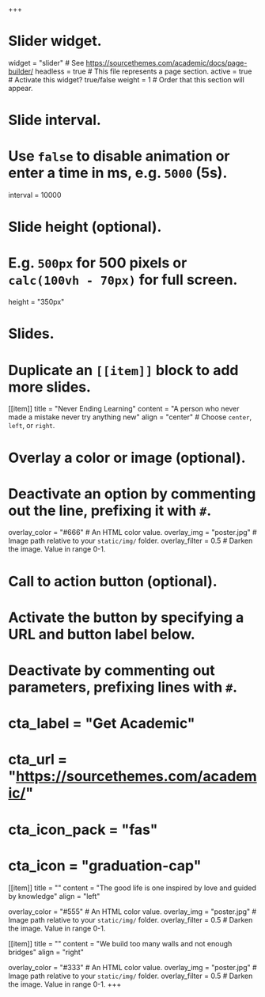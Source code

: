 +++
# Slider widget.
widget = "slider"  # See https://sourcethemes.com/academic/docs/page-builder/
headless = true  # This file represents a page section.
active = true  # Activate this widget? true/false
weight = 1  # Order that this section will appear.

# Slide interval.
# Use `false` to disable animation or enter a time in ms, e.g. `5000` (5s).
interval = 10000

# Slide height (optional).
# E.g. `500px` for 500 pixels or `calc(100vh - 70px)` for full screen.
height = "350px"

# Slides.
# Duplicate an `[[item]]` block to add more slides.
[[item]]
  title = "Never Ending Learning"
  content = "A person who never made a mistake never try anything new"
  align = "center"  # Choose `center`, `left`, or `right`.

  # Overlay a color or image (optional).
  #   Deactivate an option by commenting out the line, prefixing it with `#`.
  overlay_color = "#666"  # An HTML color value.
  overlay_img = "poster.jpg"  # Image path relative to your `static/img/` folder.
  overlay_filter = 0.5  # Darken the image. Value in range 0-1.

  # Call to action button (optional).
  #   Activate the button by specifying a URL and button label below.
  #   Deactivate by commenting out parameters, prefixing lines with `#`.
  # cta_label = "Get Academic"
  # cta_url = "https://sourcethemes.com/academic/"
  # cta_icon_pack = "fas"
  # cta_icon = "graduation-cap"

[[item]]
  title = ""
  content = "The good life is one inspired by love and guided by knowledge"
  align = "left"

  overlay_color = "#555"  # An HTML color value.
  overlay_img = "poster.jpg"  # Image path relative to your `static/img/` folder.
  overlay_filter = 0.5  # Darken the image. Value in range 0-1.

[[item]]
  title = ""
  content = "We build too many walls and not enough bridges"
  align = "right"

  overlay_color = "#333"  # An HTML color value.
  overlay_img = "poster.jpg"  # Image path relative to your `static/img/` folder.
  overlay_filter = 0.5  # Darken the image. Value in range 0-1.
+++
